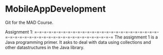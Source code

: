 MobileAppDevelopment
====================

Git for the MAD Course.

Assignment 1:
=-=-=-=-=-=-=-=-=-=-=-=-=-=-=-=-=-=-=-=-=-=-=-=-=-=-=-=-=-=-=-=-=-=-=-=-=-=-=-=-=-=-=-=-=-=-=-=-=
The assignment 1 is a Java programming primer. It asks to deal with data using collections and other
datastructures in the Java library.
